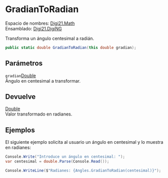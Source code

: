 # GradianToRadian

Espacio de nombres: [Digi21.Math](../../)  
Ensamblado: [Digi21.DigiNG](../../../)

Transforma un ángulo centesimal a radián.

```csharp
public static double GradianToRadian(this double gradian);
```

## Parámetros

`gradian`[Double](https://docs.microsoft.com/en-us/dotnet/api/system.double?view=net-5.0)  
Ángulo en centesimal a transformar.

## Devuelve

[Double](https://docs.microsoft.com/en-us/dotnet/api/system.double?view=net-5.0)  
Valor transformado en radianes.

## Ejemplos

El siguiente ejemplo solicita al usuario un ángulo en centesimal y lo muestra en radianes:

```csharp
Console.Write("Introduce un ángulo en centesimal: ");
var centesimal = double.Parse(Console.Read());

Console.WriteLine($"Radianes: {Angles.GradianToRadian(centesimal)}");
```

